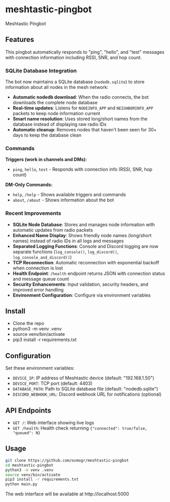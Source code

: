 # meshtastic-pingbot
Meshtastic Pingbot

## Features

This pingbot automatically responds to "ping", "hello", and "test" messages with connection information including RSSI, SNR, and hop count.

### SQLite Database Integration

The bot now maintains a SQLite database (`nodedb.sqlite`) to store information about all nodes in the mesh network:

- **Automatic nodedb download**: When the radio connects, the bot downloads the complete node database
- **Real-time updates**: Listens for `NODEINFO_APP` and `NEIGHBORINFO_APP` packets to keep node information current
- **Smart name resolution**: Uses stored long/short names from the database instead of displaying raw radio IDs
- **Automatic cleanup**: Removes nodes that haven't been seen for 30+ days to keep the database clean

### Commands

**Triggers (work in channels and DMs):**
- `ping`, `hello`, `test` - Responds with connection info (RSSI, SNR, hop count)

**DM-Only Commands:**
- `help`, `/help` - Shows available triggers and commands
- `about`, `/about` - Shows information about the bot

### Recent Improvements

- **SQLite Node Database**: Stores and manages node information with automatic updates from radio packets
- **Enhanced Name Display**: Shows friendly node names (long/short names) instead of radio IDs in all logs and messages
- **Separated Logging Functions**: Console and Discord logging are now separate functions (`log_console()`, `log_discord()`, `log_console_and_discord()`)
- **TCP Reconnection**: Automatic reconnection with exponential backoff when connection is lost
- **Health Endpoint**: `/health` endpoint returns JSON with connection status and message queue count
- **Security Enhancements**: Input validation, security headers, and improved error handling
- **Environment Configuration**: Configure via environment variables

## Install
- Clone the repo
- python3 -m venv .venv
- source venv/bin/activate
- pip3 install -r requirements.txt
 
## Configuration
Set these environment variables:
- `DEVICE_IP`: IP address of Meshtastic device (default: "192.168.1.50")
- `DEVICE_PORT`: TCP port (default: 4403) 
- `DATABASE_PATH`: Path to SQLite database file (default: "nodedb.sqlite")
- `DISCORD_WEBHOOK_URL`: Discord webhook URL for notifications (optional)

## API Endpoints
- `GET /`: Web interface showing live logs
- `GET /health`: Health check returning `{"connected": true/false, "queued": N}`

## Usage
```bash
git clone https://github.com/osmogr/meshtastic-pingbot
cd meshtastic-pingbot
python3 -m venv .venv
source venv/bin/activate
pip3 install -r requirements.txt
python main.py
```

The web interface will be available at http://localhost:5000
